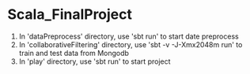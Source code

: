 # Scala_FinalProject

1. In 'dataPreprocess' directory, use 'sbt run' to start date preprocess
2. In 'collaborativeFiltering' directory, use 'sbt -v -J-Xmx2048m run' to train and test data from Mongodb
2. In 'play' directory, use 'sbt run' to start project